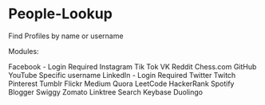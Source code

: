 # People-Lookup
Find Profiles by name or username 

Modules:

Facebook - Login Required
Instagram
Tik Tok
VK
Reddit
Chess.com
GitHub
YouTube
Specific username
LinkedIn  - Login Required
Twitter
Twitch
Pinterest
Tumblr
Flickr
Medium
Quora
LeetCode
HackerRank
Spotify
Blogger
Swiggy
Zomato
Linktree Search
Keybase
Duolingo
